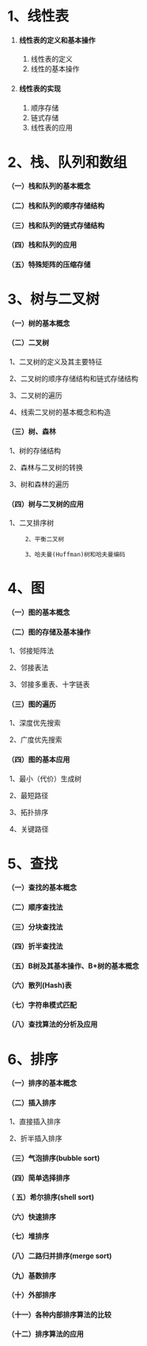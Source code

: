 # 1、线性表

1. #### 线性表的定义和基本操作

   1. 线性表的定义
   2. 线性的基本操作

2. #### 线性表的实现

   1. 顺序存储
   2. 链式存储
   3. 线性表的应用

# 2、栈、队列和数组

#### （一）栈和队列的基本概念

#### （二）栈和队列的顺序存储结构

#### （三）栈和队列的链式存储结构

#### （四）栈和队列的应用

#### （五）特殊矩阵的压缩存储

# 3、树与二叉树

#### （一）树的基本概念

#### （二）二叉树

​     	1、二叉树的定义及其主要特征

​     	2、二叉树的顺序存储结构和链式存储结构

​     	3、二叉树的遍历

​     	4、线索二叉树的基本概念和构造

#### （三）树、森林

​    	  1、树的存储结构

​	      2、森林与二叉树的转换

​	      3、树和森林的遍历

#### （四）树与二叉树的应用

​	      1、二叉排序树

 	     2、平衡二叉树

 	     3、哈夫曼(Huffman)树和哈夫曼编码

# 4、图

#### （一）图的基本概念

#### （二）图的存储及基本操作

​	      1、邻接矩阵法

​	      2、邻接表法

​	      3、邻接多重表、十字链表

#### （三）图的遍历

​	      1、深度优先搜索

​	      2、广度优先搜索

#### （四）图的基本应用

​	      1、最小（代价）生成树

​	      2、最短路径

​	      3、拓扑排序

​	      4、关键路径

# 5、查找

#### （一）查找的基本概念

#### （二）顺序查找法

#### （三）分块查找法

#### （四）折半查找法

#### （五）B树及其基本操作、B+树的基本概念

#### （六）散列(Hash)表

#### （七）字符串模式匹配

#### （八）查找算法的分析及应用

# 6、排序

#### （一）排序的基本概念

#### （二）插入排序

​	      1、直接插入排序

​	      2、折半插入排序

#### （三）气泡排序(bubble sort)

#### （四）简单选择排序

#### （ 五）希尔排序(shell sort)

#### （六）快速排序

#### （七）堆排序

#### （八）二路归并排序(merge sort)

#### （九）基数排序

#### （十）外部排序

#### （十一）各种内部排序算法的比较

#### （十二）排序算法的应用